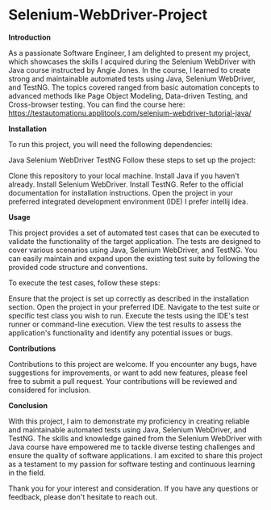 # Selenium-WebDriver-Project

**Introduction**

As a passionate Software Engineer, I am delighted to present my project, which showcases the skills I acquired during the Selenium WebDriver with Java course instructed by Angie Jones. In the course, I learned to create strong and maintainable automated tests using Java, Selenium WebDriver, and TestNG. The topics covered ranged from basic automation concepts to advanced methods like Page Object Modeling, Data-driven Testing, and Cross-browser testing.
You can find the course here: https://testautomationu.applitools.com/selenium-webdriver-tutorial-java/

**Installation**

To run this project, you will need the following dependencies:

Java 
Selenium WebDriver 
TestNG 
Follow these steps to set up the project:

Clone this repository to your local machine.
Install Java if you haven't already. 
Install Selenium WebDriver. 
Install TestNG. Refer to the official documentation for installation instructions.
Open the project in your preferred integrated development environment (IDE) I prefer intellij idea.

**Usage**

This project provides a set of automated test cases that can be executed to validate the functionality of the target application. The tests are designed to cover various scenarios using Java, Selenium WebDriver, and TestNG. You can easily maintain and expand upon the existing test suite by following the provided code structure and conventions.

To execute the test cases, follow these steps:

Ensure that the project is set up correctly as described in the installation section.
Open the project in your preferred IDE.
Navigate to the test suite or specific test class you wish to run.
Execute the tests using the IDE's test runner or command-line execution.
View the test results to assess the application's functionality and identify any potential issues or bugs.

**Contributions**

Contributions to this project are welcome. If you encounter any bugs, have suggestions for improvements, or want to add new features, please feel free to submit a pull request. Your contributions will be reviewed and considered for inclusion.

**Conclusion**

With this project, I aim to demonstrate my proficiency in creating reliable and maintainable automated tests using Java, Selenium WebDriver, and TestNG. The skills and knowledge gained from the Selenium WebDriver with Java course have empowered me to tackle diverse testing challenges and ensure the quality of software applications. I am excited to share this project as a testament to my passion for software testing and continuous learning in the field.

Thank you for your interest and consideration. If you have any questions or feedback, please don't hesitate to reach out.
